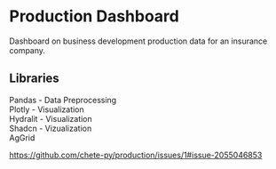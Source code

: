 # Production Dashboard
Dashboard on business development production data for an insurance company.

## Libraries
Pandas - Data Preprocessing<br>
Plotly - Visualization<br>
Hydralit - Visualization<br>
Shadcn - Vizualization<br>
AgGrid


https://github.com/chete-py/production/issues/1#issue-2055046853
